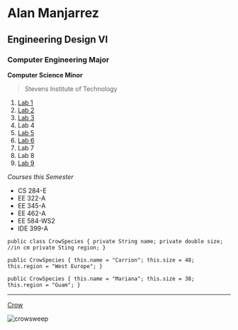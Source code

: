 # Alan Manjarrez
## Engineering Design VI
### Computer Engineering Major

**Computer Science Minor**

>Stevens Institute of Technology

1. [Lab 1](https://github.com/alan-m12/Engineering-Design-VI/blob/main/Lab-1.md)
2. [Lab 2](https://github.com/alan-m12/Engineering-Design-VI/blob/main/Lab-2.md)
3. [Lab 3](https://github.com/alan-m12/Engineering-Design-VI/blob/main/Lab-3.md)
4. Lab 4
5. [Lab 5](https://github.com/alan-m12/Engineering-Design-VI/blob/main/Lab-5.md)
6. [Lab 6](https://github.com/alan-m12/Engineering-Design-VI/blob/main/Lab-6.md)
7. Lab 7
8. Lab 8
9. [Lab 9](https://github.com/alan-m12/Engineering-Design-VI/blob/main/Lab-9.md)

*Courses this Semester*

- CS 284-E
- EE 322-A
- EE 345-A
- EE 462-A
- EE 584-WS2
- IDE 399-A

`public class CrowSpecies {
  private String name;
  private double size; //in cm
  private Sting region;
}`

   `public CrowSpecies {
     this.name = "Carrion";
     this.size = 48;
     this.region = "West Europe";
     }`
     
   `public CrowSpecies {
     this.name = "Mariana";
     this.size = 38;
     this.region = "Guam";
     }`
     
---

[Crow](https://img-9gag-fun.9cache.com/photo/a8Eg4A3_460s.jpg)

![crowsweep](https://github.com/alan-m12/Engineering-Design-VI/assets/63511002/789ea7ad-0f8c-407e-9b2d-cc26c314e4fe)

